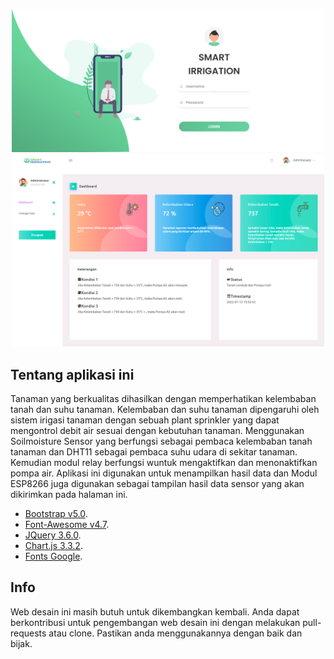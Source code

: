 <p align="center">
  <img src="images/read1.png" width="500">
  <br>
  <img src="images/read2.png" width="500">
</p>

## Tentang aplikasi ini

Tanaman yang berkualitas dihasilkan dengan memperhatikan kelembaban tanah dan suhu tanaman. Kelembaban dan suhu tanaman dipengaruhi oleh sistem irigasi tanaman dengan sebuah plant sprinkler yang dapat mengontrol debit air sesuai dengan kebutuhan tanaman. Menggunakan Soilmoisture Sensor yang berfungsi sebagai pembaca kelembaban tanah tanaman dan DHT11 sebagai pembaca suhu udara di sekitar tanaman. Kemudian modul relay berfungsi wuntuk mengaktifkan dan menonaktifkan pompa air. Aplikasi ini digunakan untuk menampilkan hasil data dan Modul ESP8266 juga digunakan sebagai tampilan hasil data sensor yang akan dikirimkan pada halaman ini.

- [Bootstrap v5.0](https://getbootstrap.com/).
- [Font-Awesome v4.7](https://fontawesome.com/v4.7/).
- [JQuery 3.6.0](https://jquery.com/).
- [Chart.js 3.3.2](https://www.chartjs.org/).
- [Fonts Google](https://fonts.google.com/).



## Info

Web desain ini masih butuh untuk dikembangkan kembali. Anda dapat berkontribusi untuk pengembangan web desain ini dengan melakukan pull-requests atau clone. Pastikan anda menggunakannya dengan baik dan bijak.
